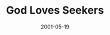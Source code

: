 ---
layout: message
category: message
series: "God Loves..."
title: "God Loves Seekers"
date: 2001-05-19
message_id: 332
---